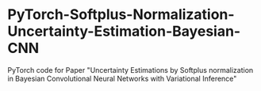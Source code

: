 # PyTorch-Softplus-Normalization-Uncertainty-Estimation-Bayesian-CNN
PyTorch code for Paper "Uncertainty Estimations by Softplus normalization in Bayesian Convolutional Neural Networks with Variational Inference"
